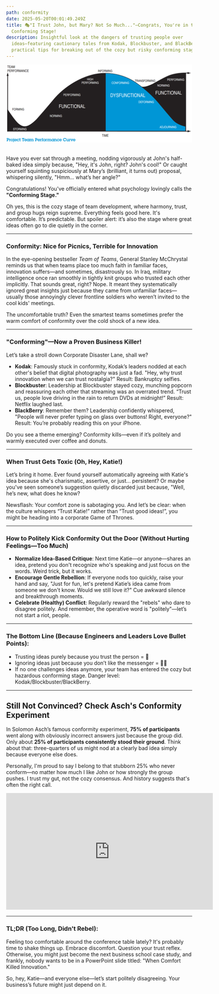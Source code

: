```yaml
---
path: conformity
date: 2025-05-20T00:01:49.249Z
title: 🎭"I Trust John, but Mary? Not So Much..."—Congrats, You're in the
  Conforming Stage!
description: Insightful look at the dangers of trusting people over
  ideas—featuring cautionary tales from Kodak, Blockbuster, and BlackBerry, and
  practical tips for breaking out of the cozy but risky conforming stage.
---
```

![](../assets/edisonsprojectteamperformancecurve.png)

\
Have you ever sat through a meeting, nodding vigorously at John's half-baked idea simply because, "Hey, it's John, right? John's cool!" Or caught yourself squinting suspiciously at Mary’s (brilliant, it turns out) proposal, whispering silently, "Hmm... what’s her angle?"

Congratulations! You've officially entered what psychology lovingly calls the **"Conforming Stage."**

Oh yes, this is the cozy stage of team development, where harmony, trust, and group hugs reign supreme. Everything feels good here. It's comfortable. It’s predictable. But spoiler alert: it’s also the stage where great ideas often go to die quietly in the corner.

- - -

### Conformity: Nice for Picnics, Terrible for Innovation

In the eye-opening bestseller *Team of Teams*, General Stanley McChrystal reminds us that when teams place too much faith in familiar faces, innovation suffers—and sometimes, disastrously so. In Iraq, military intelligence once ran smoothly in tightly knit groups who trusted each other implicitly. That sounds great, right? Nope. It meant they systematically ignored great insights just because they came from unfamiliar faces—usually those annoyingly clever frontline soldiers who weren’t invited to the cool kids' meetings.

The uncomfortable truth? Even the smartest teams sometimes prefer the warm comfort of conformity over the cold shock of a new idea.

- - -

### "Conforming"—Now a Proven Business Killer!

Let’s take a stroll down Corporate Disaster Lane, shall we?

* **Kodak**: Famously stuck in conformity, Kodak’s leaders nodded at each other's belief that digital photography was just a fad. "Hey, why trust innovation when we can trust nostalgia?" Result: Bankruptcy selfies.
* **Blockbuster**: Leadership at Blockbuster stayed cozy, munching popcorn and reassuring each other that streaming was an overrated trend. “Trust us, people love driving in the rain to return DVDs at midnight!” Result: Netflix laughed last.
* **BlackBerry**: Remember them? Leadership confidently whispered, "People will never prefer typing on glass over buttons! Right, everyone?" Result: You’re probably reading this on your iPhone.

Do you see a theme emerging? Conformity kills—even if it’s politely and warmly executed over coffee and donuts.

- - -

### When Trust Gets Toxic (Oh, Hey, Katie!)

Let’s bring it home. Ever found yourself automatically agreeing with Katie's idea because she's charismatic, assertive, or just... persistent? Or maybe you've seen someone’s suggestion quietly discarded just because, "Well, he’s new, what does he know? 

Newsflash: Your comfort zone is sabotaging you. And let’s be clear: when the culture whispers “Trust Katie!” rather than “Trust good ideas!”, you might be heading into a corporate Game of Thrones. 

- - -

### How to Politely Kick Conformity Out the Door (Without Hurting Feelings—Too Much)

* **Normalize Idea-Based Critique**: Next time  Katie—or anyone—shares an idea, pretend you don't recognize who's speaking and just focus on the words. Weird trick, but it works.
* **Encourage Gentle Rebellion**: If everyone nods too quickly, raise your hand and say, "Just for fun, let's pretend  Katie’s idea came from someone we don't know. Would we still love it?" Cue awkward silence and breakthrough moments.
* **Celebrate (Healthy) Conflict**: Regularly reward the "rebels" who dare to disagree politely. And remember, the operative word is "politely"—let’s not start a riot, people.

- - -

### The Bottom Line (Because Engineers and Leaders Love Bullet Points):

* Trusting ideas purely because you trust the person = 🚩
* Ignoring ideas just because you don’t like the messenger = 🚩🚩
* If no one challenges ideas anymore, your team has entered the cozy but hazardous conforming stage. Danger level: Kodak/Blockbuster/BlackBerry.

- - -

## Still Not Convinced? Check Asch's Conformity Experiment

In Solomon Asch’s famous conformity experiment, **75% of participants** went along with obviously incorrect answers just because the group did. Only about **25% of participants consistently stood their ground**. Think about that: three-quarters of us might nod at a clearly bad idea simply because everyone else does.

Personally, I'm proud to say I belong to that stubborn 25% who never conform—no matter how much I like John or how strongly the group pushes. I trust my gut, not the cozy consensus. And history suggests that's often the right call.

<iframe width="560" height="315" src="https://www.youtube.com/embed/_IUlV5KI5B0?si=eoJqL5-bLpD702Um" title="YouTube video player" frameborder="0" allow="accelerometer; autoplay; clipboard-write; encrypted-media; gyroscope; picture-in-picture; web-share" referrerpolicy="strict-origin-when-cross-origin" allowfullscreen></iframe>

- - -

### TL;DR (Too Long, Didn't Rebel):

Feeling too comfortable around the conference table lately? It's probably time to shake things up. Embrace discomfort. Question your trust reflex. Otherwise, you might just become the next business school case study, and frankly, nobody wants to be in a PowerPoint slide titled: "When Comfort Killed Innovation."

So, hey, Katie—and everyone else—let’s start politely disagreeing. Your business’s future might just depend on it.